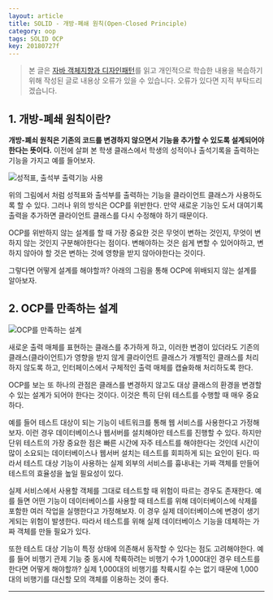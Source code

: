 ```yaml
---
layout: article
title: SOLID - 개방-폐쇄 원칙(Open-Closed Principle)
category: oop
tags: SOLID OCP
key: 20180727f
---
```


<!--more-->

> 본 글은 [자바 객체지향과 디자인패턴](https://book.naver.com/bookdb/book_detail.nhn?bid=7467601)를
읽고 개인적으로 학습한 내용을 복습하기 위해 작성된 글로 내용상 오류가 있을 수 있습니다.
오류가 있다면 지적 부탁드리겠습니다.

## 1. 개방-폐쇄 원칙이란?

**개방-폐쇠 원칙은 기존의 코드를 변경하지 않으면서 기능을 추가할 수 있도록 설계되어야 한다는 뜻이다.**
이전에 살펴 본 학생 클래스에서 학생의 성적이나 출석기록을 출력하는 기능을 가지고 예를 들어보자.

![성적표, 출석부 출력기능 사용](https://raw.githubusercontent.com/walbatrossw/java-design-patterns/master/ch03-solid/img/ocp-student-prints.png)

위의 그림에서 처럼 성적표와 출석부를 출력하는 기능을 클라이언트 클래스가 사용하도록 할 수 있다.
그러나 위의 방식은 OCP를 위반한다. 만약 새로운 기능인 도서 대여기록 출력을 추가하면 클라이언트 클래스를 다시 수정해야 하기 때문이다.

OCP를 위반하지 않는 설계를 할 때 가장 중요한 것은 무엇이 변하는 것인지, 무엇이 변하지 않는 것인지 구분해야한다는 점이다.
변해야하는 것은 쉽게 변할 수 있어야하고, 변하지 않아야 할 것은 변하는 것에 영향을 받지 않아야한다는 것이다.

그렇다면 어떻게 설계를 해야할까? 아래의 그림을 통해 OCP에 위배되지 않는 설계를 알아보자.

## 2. OCP를 만족하는 설계

![OCP를 만족하는 설계](https://raw.githubusercontent.com/walbatrossw/java-design-patterns/master/ch03-solid/img/ocp-student-print-interface.png)

새로운 출력 매체를 표현하는 클래스를 추가하게 하고, 이러한 변경이 있더라도 기존의 클래스(클라이언트)가 영향을 받지 않게 클라이언트 클래스가 개별적인 클래스를 처리하지 않도록 하고, 인터페이스에서 구체적인 출력 매체를 캡슐화해 처리하도록 한다.

OCP를 보는 또 하나의 관점은 클래스를 변경하지 않고도 대상 클래스의 환경을 변경할 수 있는 설계가 되어야 한다는 것이다.
이것은 특히 단위 테스트를 수행할 때 매우 중요하다.

예를 들어 테스트 대상이 되는 기능이 네트워크를 통해 웹 서비스를 사용한다고 가정해보자. 이런 경우 데이터베이스나 웹서버를 설치해야만 테스트를 진행할 수 있다.
하지만 단위 테스트의 가장 중요한 점은 빠른 시간에 자주 테스트를 해야한다는 것인데 시간이 많이 소요되는 데이터베이스나 웹서버 설치는 테스트를 회피하게 되는 요인이 된다.
따라서 테스트 대상 기능이 사용하는 실제 외부의 서비스를 흉내내는 가짜 객체를 만들어 테스트의 효율성을 높일 필요성이 있다.

실제 서비스에서 사용할 객체를 그대로 테스트할 때 위험이 따르는 경우도 존재한다.
예를 들면 어떤 기능이 데이터베이스를 사용할 때 테스트를 위해 데이터베이스에 삭제를 포함한 여러 작업을 실행한다고 가정해보자.
이 경우 실제 데이터베이스에 변경이 생기게되는 위험이 발생한다. 따라서 테스트를 위해 실제 데이터베이스 기능을 데체하는 가짜 객체를 만들 필요가 있다.

또한 테스트 대상 기능이 특정 상태에 의존해서 동작할 수 있다는 점도 고려해야한다.
예를 들어 비행기 관제 기능 중 동시에 착륙하려는 비행기 수가 1,000대인 경우 테스트를 한다면 어떻게 해야할까?
실제 1,000대의 비행기를 착륙시킬 수는 없기 때문에 1,000대의 비행기를 대신할 모의 객체를 이용하는 것이 좋다.

---
